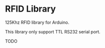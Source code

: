 RFID Library
============

125Khz RFID library for Arduino. 

This library only support TTL RS232 serial port.

TODO